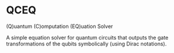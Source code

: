 # QCEQ
(Q)uantum (C)omputation (EQ)uation Solver

A simple equation solver for quantum circuits that outputs the gate transformations of the qubits symbolically (using Dirac notations).


